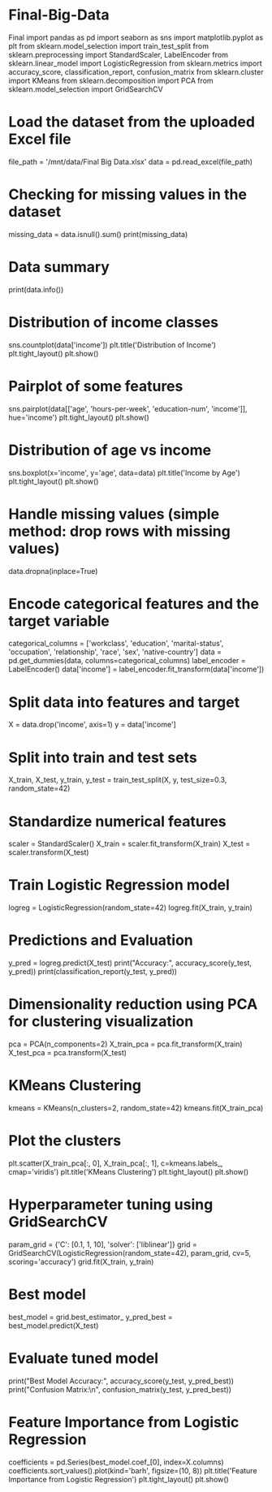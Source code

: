 # Final-Big-Data
Final 
import pandas as pd
import seaborn as sns
import matplotlib.pyplot as plt
from sklearn.model_selection import train_test_split
from sklearn.preprocessing import StandardScaler, LabelEncoder
from sklearn.linear_model import LogisticRegression
from sklearn.metrics import accuracy_score, classification_report, confusion_matrix
from sklearn.cluster import KMeans
from sklearn.decomposition import PCA
from sklearn.model_selection import GridSearchCV

# Load the dataset from the uploaded Excel file
file_path = '/mnt/data/Final Big Data.xlsx'
data = pd.read_excel(file_path)

# Checking for missing values in the dataset
missing_data = data.isnull().sum()
print(missing_data)

# Data summary
print(data.info())

# Distribution of income classes
sns.countplot(data['income'])
plt.title('Distribution of Income')
plt.tight_layout()
plt.show()

# Pairplot of some features
sns.pairplot(data[['age', 'hours-per-week', 'education-num', 'income']], hue='income')
plt.tight_layout()
plt.show()

# Distribution of age vs income
sns.boxplot(x='income', y='age', data=data)
plt.title('Income by Age')
plt.tight_layout()
plt.show()

# Handle missing values (simple method: drop rows with missing values)
data.dropna(inplace=True)

# Encode categorical features and the target variable
categorical_columns = ['workclass', 'education', 'marital-status', 'occupation', 
                       'relationship', 'race', 'sex', 'native-country']
data = pd.get_dummies(data, columns=categorical_columns)
label_encoder = LabelEncoder()
data['income'] = label_encoder.fit_transform(data['income'])

# Split data into features and target
X = data.drop('income', axis=1)
y = data['income']

# Split into train and test sets
X_train, X_test, y_train, y_test = train_test_split(X, y, test_size=0.3, random_state=42)

# Standardize numerical features
scaler = StandardScaler()
X_train = scaler.fit_transform(X_train)
X_test = scaler.transform(X_test)

# Train Logistic Regression model
logreg = LogisticRegression(random_state=42)
logreg.fit(X_train, y_train)

# Predictions and Evaluation
y_pred = logreg.predict(X_test)
print("Accuracy:", accuracy_score(y_test, y_pred))
print(classification_report(y_test, y_pred))

# Dimensionality reduction using PCA for clustering visualization
pca = PCA(n_components=2)
X_train_pca = pca.fit_transform(X_train)
X_test_pca = pca.transform(X_test)

# KMeans Clustering
kmeans = KMeans(n_clusters=2, random_state=42)
kmeans.fit(X_train_pca)

# Plot the clusters
plt.scatter(X_train_pca[:, 0], X_train_pca[:, 1], c=kmeans.labels_, cmap='viridis')
plt.title('KMeans Clustering')
plt.tight_layout()
plt.show()

# Hyperparameter tuning using GridSearchCV
param_grid = {'C': [0.1, 1, 10], 'solver': ['liblinear']}
grid = GridSearchCV(LogisticRegression(random_state=42), param_grid, cv=5, scoring='accuracy')
grid.fit(X_train, y_train)

# Best model
best_model = grid.best_estimator_
y_pred_best = best_model.predict(X_test)

# Evaluate tuned model
print("Best Model Accuracy:", accuracy_score(y_test, y_pred_best))
print("Confusion Matrix:\n", confusion_matrix(y_test, y_pred_best))

# Feature Importance from Logistic Regression
coefficients = pd.Series(best_model.coef_[0], index=X.columns)
coefficients.sort_values().plot(kind='barh', figsize=(10, 8))
plt.title('Feature Importance from Logistic Regression')
plt.tight_layout()
plt.show()
